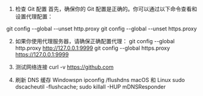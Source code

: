 1. 检查 Git 配置
首先，确保你的 Git 配置是正确的。你可以通过以下命令查看和设置代理配置：

git config --global --unset http.proxy
git config --global --unset https.proxy

2. 如果你使用代理服务器，请确保正确配置代理：
git config --global http.proxy http://127.0.0.1:9999
git config --global https.proxy https://127.0.0.1:9999

3. 测试网络连接
curl -v https://github.com

4. 刷新 DNS 缓存
Windowspn
  ipconfig /flushdns
macOS 和 Linux
  sudo dscacheutil -flushcache; sudo killall -HUP mDNSResponder
